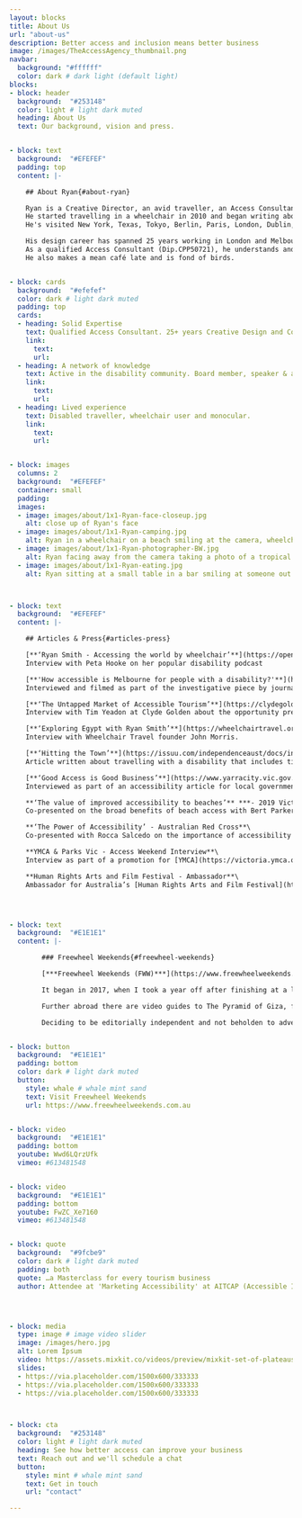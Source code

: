```yaml
---
layout: blocks
title: About Us
url: "about-us"
description: Better access and inclusion means better business
image: /images/TheAccessAgency_thumbnail.png
navbar:
  background: "#ffffff"
  color: dark # dark light (default light)
blocks:
- block: header
  background:  "#253148"
  color: light # light dark muted
  heading: About Us
  text: Our background, vision and press.


- block: text
  background:  "#EFEFEF"
  padding: top
  content: |-

    ## About Ryan{#about-ryan}

    Ryan is a Creative Director, an avid traveller, an Access Consultant and wheelchair user.
    He started travelling in a wheelchair in 2010 and began writing about access in tourism in 2017 through his blog [*Freewheel Weekends*](https://www.freewheelweekends.com.au "Visit Freewheel Weekends").\
    He's visited New York, Texas, Tokyo, Berlin, Paris, London, Dublin, Amsterdam, Leiden, Helsinki, Copenhagen, Stockholm, Dusseldorf, Auckland, Tel Aviv, Jerusalem, Cairo, Alexandria and a few other places.   

    His design career has spanned 25 years working in London and Melbourne as a designer and communication consultant for Qantas, STA Travel, TFE Hotels, Jetstar, Visit Ballarat, Virgin Australia,  and many other organisations.
    As a qualified Access Consultant (Dip.CPP50721), he understands and advocates for universal access and as a designer he loves to create innovative, elegant solutions.
    He also makes a mean café late and is fond of birds.


- block: cards
  background:  "#efefef"
  color: dark # light dark muted
  padding: top
  cards:
  - heading: Solid Expertise
    text: Qualified Access Consultant. 25+ years Creative Design and Communcations
    link:
      text:
      url:
  - heading: A network of knowledge
    text: Active in the disability community. Board member, speaker & advocate
    link:
      text:
      url:
  - heading: Lived experience
    text: Disabled traveller, wheelchair user and monocular.
    link:
      text:
      url:


- block: images
  columns: 2
  background:  "#EFEFEF"
  container: small
  padding:
  images:
  - image: images/about/1x1-Ryan-face-closeup.jpg
    alt: close up of Ryan's face
  - image: images/about/1x1-Ryan-camping.jpg
    alt: Ryan in a wheelchair on a beach smiling at the camera, wheelchair has off-road wheels and off-road attachment
  - image: images/about/1x1-Ryan-photographer-BW.jpg
    alt: Ryan facing away from the camera taking a photo of a tropical scene
  - image: images/about/1x1-Ryan-eating.jpg
    alt: Ryan sitting at a small table in a bar smiling at someone out of shot



- block: text
  background:  "#EFEFEF"
  content: |-

    ## Articles & Press{#articles-press}

    [**‘Ryan Smith - Accessing the world by wheelchair’**](https://open.spotify.com/episode/1hWEbhZ5BswxRstHUWtVzv) ***- I Can’t Stand Podcast***\
    Interview with Peta Hooke on her popular disability podcast

    [**'How accessible is Melbourne for people with a disability?'**](https://www.theage.com.au/national/victoria/how-accessible-is-melbourne-for-people-with-a-disability-20220131-p59shr.html) ***- The Age***\
    Interviewed and filmed as part of the investigative piece by journalist Jewel Topsfield.

    [**‘The Untapped Market of Accessible Tourism’**](https://clydegolden.com/inputdoc/ryansmith) ***- Input Doc Podcast***\
    Interview with Tim Yeadon at Clyde Golden about the opportunity presented by accessible tourism.

    [**‘Exploring Egypt with Ryan Smith’**](https://wheelchairtravel.org/podcast/podcast/episode-3-exploring-egypt-with-ryan-smith-freewheel-weekends/) ***- The Accessible Travel Talk Show 2020***\
    Interview with Wheelchair Travel founder John Morris.

    [**‘Hitting the Town’**](https://issuu.com/independenceaust/docs/inform-issue27-issuu/18) ***- Inform Magazine, Autumn 2019***\
    Article written about travelling with a disability that includes tips in planning and the transformative effect of travel.

    [**‘Good Access is Good Business’**](https://www.yarracity.vic.gov.au/about-us/yarra-news) ***- Yarra News, March 2019***\
    Interviewed as part of an accessibility article for local government magazine, *Yarra News*

    **‘The value of improved accessibility to beaches’** ***- 2019 Victorian Marine & Coastal Forum, Department of Environment, Land, Water and Planning***\
    Co-presented on the broad benefits of beach access with Bert Parker from the [Disabled Divers Association](https://www.facebook.com/disableddiversassociation/).

    **‘The Power of Accessibility’ - Australian Red Cross**\
    Co-presented with Rocca Salcedo on the importance of accessibility to the staff at Australian Red Cross. Conducted with [Speakers Bank](https://www.speakersbank.org.au/).

    **YMCA & Parks Vic - Access Weekend Interview**\
    Interview as part of a promotion for [YMCA](https://victoria.ymca.org.au) and [Parks Victoria](https://www.parks.vic.gov.au).

    **Human Rights Arts and Film Festival - Ambassador**\
    Ambassador for Australia’s [Human Rights Arts and Film Festival](https://www.hraff.org.au).    




- block: text
  background:  "#E1E1E1"
  content: |-

        ### Freewheel Weekends{#freewheel-weekends}

        [***Freewheel Weekends (FWW)***](https://www.freewheelweekends.com.au "Visit Freewheel Weekends") is a website, a vlog, travel guide and directory for travellers with reduced mobility.

        It began in 2017, when I took a year off after finishing at a large tech company. The idea started as a way of recording new experiences and grew into a magazine for people with reduced mobility. It includes a directory covering some of Melbourne’s best accessible experiences – from restaurants to museums and galleries.

        Further abroad there are video guides to The Pyramid of Giza, from Jerusalem’s Old City from New Zealand’s Bay of Islands and more. There’re also first-hand accounts of trying new stuff – like indoor climbing or sled hockey.

        Deciding to be editorially independent and not beholden to advertisers meant self-funding, but it also meant creative control. The content proved valuable and visitors grew month on month. It’s still updated, however infrequently – though much of the content remains relevant and, we hope, useful in providing information and maybe some inspiration to travel and explore.


- block: button
  background:  "#E1E1E1"
  padding: bottom
  color: dark # light dark muted
  button:
    style: whale # whale mint sand
    text: Visit Freewheel Weekends
    url: https://www.freewheelweekends.com.au


- block: video
  background:  "#E1E1E1"
  padding: bottom
  youtube: Wwd6LQrzUfk
  vimeo: #613481548


- block: video
  background:  "#E1E1E1"
  padding: bottom
  youtube: FwZC_Xe7160
  vimeo: #613481548


- block: quote
  background:  "#9fcbe9"
  color: dark # light dark muted
  padding: both
  quote: …a Masterclass for every tourism business
  author: Attendee at 'Marketing Accessibility' at AITCAP (Accessible Inclusive Conference)




- block: media
  type: image # image video slider
  image: /images/hero.jpg
  alt: Lorem Ipsum
  video: https://assets.mixkit.co/videos/preview/mixkit-set-of-plateaus-seen-from-the-heights-in-a-sunset-26070-large.mp4
  slides:
  - https://via.placeholder.com/1500x600/333333
  - https://via.placeholder.com/1500x600/333333
  - https://via.placeholder.com/1500x600/333333



- block: cta
  background:  "#253148"
  color: light # light dark muted
  heading: See how better access can improve your business
  text: Reach out and we'll schedule a chat
  button:
    style: mint # whale mint sand
    text: Get in touch
    url: "contact"

---
```

